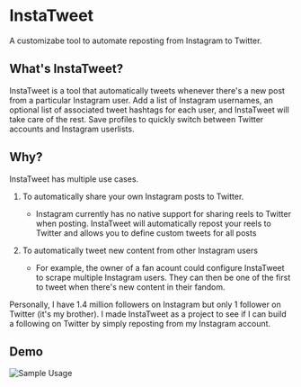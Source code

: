 # InstaTweet
 A customizabe tool to automate reposting from Instagram to Twitter.
 

## What's InstaTweet?

InstaTweet is a tool that automatically tweets whenever there's a new post from a particular Instagram user. Add a list of Instagram usernames, an optional list of associated tweet hashtags for each user, and InstaTweet will take care of the rest.
 Save profiles to quickly switch between Twitter accounts and Instagram userlists. 

## Why?
InstaTweet has multiple use cases.

1. To automatically share your own Instagram posts to Twitter. 
   * Instagram currently has no native support for sharing reels to Twitter when posting. InstaTweet will automatically repost your reels to Twitter and allows you to define custom tweets for all posts
   

2. To automatically tweet new content from other Instagram users
   * For example, the owner of a fan acount could configure InstaTweet to scrape multiple Instagram users. They can then be one of the first to tweet when there's new content in their fandom.    

Personally, I have 1.4 million followers on Instagram but only 1 follower on Twitter (it's my brother). I made InstaTweet as a project to see if I can build a following on Twitter by simply reposting from my Instagram account.

## Demo
![Sample Usage](https://i.imgur.com/XDYhcmB.gif)

